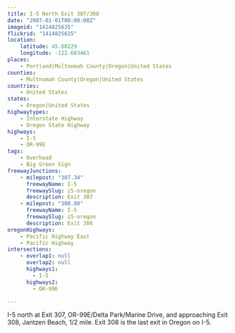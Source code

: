 ```yaml
---
title: I-5 North Exit 307/308
date: "2007-01-01T00:00:00Z"
imageid: "1414825635"
flickrid: "1414825635"
location:
    latitude: 45.60229
    longitude: -122.683461
places:
    - Portland|Multnomah County|Oregon|United States
counties:
    - Multnomah County|Oregon|United States
countries:
    - United States
states:
    - Oregon|United States
highwaytypes:
    - Interstate Highway
    - Oregon State Highway
highways:
    - I-5
    - OR-99E
tags:
    - Overhead
    - Big Green Sign
freewayJunctions:
    - milepost: "307.34"
      freewayName: I-5
      freewaySlug: i5-oregon
      description: Exit 307
    - milepost: "308.00"
      freewayName: I-5
      freewaySlug: i5-oregon
      description: Exit 308
oregonHighways:
    - Pacific Highway East
    - Pacific Highway
intersections:
    - overlap1: null
      overlap2: null
      highways1:
        - I-5
      highways2:
        - OR-99E

---
```

I-5 north at Exit 307, OR-99E/Delta Park/Marine Drive, and approaching Exit 308, Jantzen Beach, 1/2 mile.  Exit 308 is the last exit in Oregon on I-5.